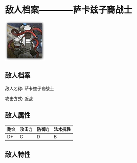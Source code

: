 # 敌人档案————萨卡兹子裔战士

![萨卡兹子裔战士](./eneIcons/萨卡兹子裔战士.png)

## 敌人档案

敌人名称: 萨卡兹子裔战士

攻击方式: 近战

## 敌人属性

| 耐久      | 攻击力  | 防御力 | 法术抗性 |
|---------|------|-----|------|
| D+ | C | D | B |

## 敌人特性
> 
